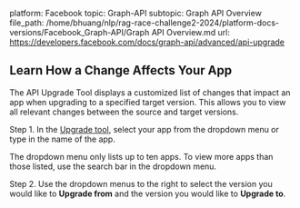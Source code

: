 platform: Facebook
topic: Graph-API
subtopic: Graph API Overview
file_path: /home/bhuang/nlp/rag-race-challenge2-2024/platform-docs-versions/Facebook_Graph-API/Graph API Overview.md
url: https://developers.facebook.com/docs/graph-api/advanced/api-upgrade

## Learn How a Change Affects Your App

The API Upgrade Tool displays a customized list of changes that impact an app when upgrading to a specified target version. This allows you to view all relevant changes between the source and target versions.

Step 1. In the [Upgrade tool](https://developers.facebook.com/tools/api_versioning/), select your app from the dropdown menu or type in the name of the app.

The dropdown menu only lists up to ten apps. To view more apps than those listed, use the search bar in the dropdown menu.

Step 2. Use the dropdown menus to the right to select the version you would like to **Upgrade from** and the version you would like to **Upgrade to**.